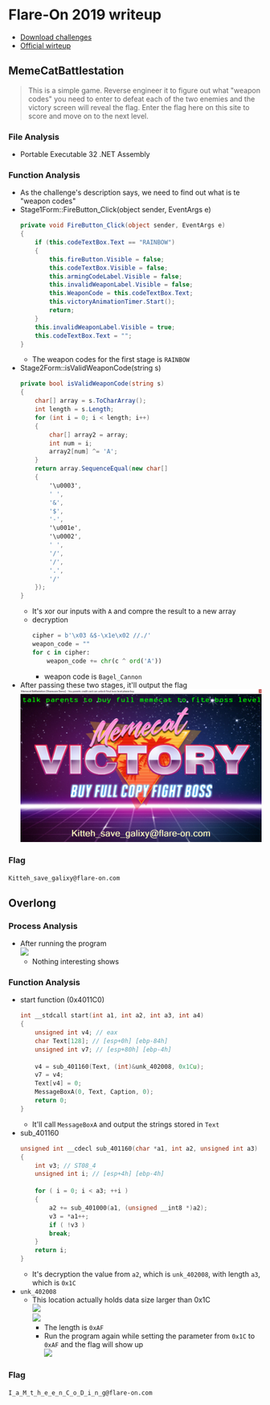 # Flare-On 2019 writeup
* [Download challenges](http://flare-on.com/files/Flare-On6_Challenges.zip)
* [Official wirteup](https://www.mandiant.com/resources/2019-flare-on-challenge-solutions)
## MemeCatBattlestation
> This is a simple game. Reverse engineer it to figure out what "weapon codes" you need to enter to defeat each of the two enemies and the victory screen will reveal the flag. Enter the flag here on this site to score and move on to the next level.
### File Analysis
* Portable Executable 32 .NET Assembly
### Function Analysis
* As the challenge's description says, we need to find out what is te "weapon codes"
* Stage1Form::FireButton_Click(object sender, EventArgs e)
    ```csharp
    private void FireButton_Click(object sender, EventArgs e)
    {
        if (this.codeTextBox.Text == "RAINBOW")
        {
            this.fireButton.Visible = false;
            this.codeTextBox.Visible = false;
            this.armingCodeLabel.Visible = false;
            this.invalidWeaponLabel.Visible = false;
            this.WeaponCode = this.codeTextBox.Text;
            this.victoryAnimationTimer.Start();
            return;
        }
        this.invalidWeaponLabel.Visible = true;
        this.codeTextBox.Text = "";
    }
    ```
    * The weapon codes for the first stage is ```RAINBOW```
* Stage2Form::isValidWeaponCode(string s)
    ```csharp
    private bool isValidWeaponCode(string s)
    {
        char[] array = s.ToCharArray();
        int length = s.Length;
        for (int i = 0; i < length; i++)
        {
            char[] array2 = array;
            int num = i;
            array2[num] ^= 'A';
        }
        return array.SequenceEqual(new char[]
        {
            '\u0003',
            ' ',
            '&',
            '$',
            '-',
            '\u001e',
            '\u0002',
            ' ',
            '/',
            '/',
            '.',
            '/'
        });
    }
    ```
    * It's xor our inputs with ```A``` and compre the result to a new array
    * decryption
      ```python
      cipher = b'\x03 &$-\x1e\x02 //./'
      weapon_code = ""
      for c in cipher:
          weapon_code += chr(c ^ ord('A'))
      ```
      * weapon code is ```Bagel_Cannon```
* After passing these two stages, it'll output the flag<br>
  ![](img/C1%20-%20flag.png)
### Flag
```Kitteh_save_galixy@flare-on.com```

## Overlong
### Process Analysis
* After running the program<br>
  ![](img/C2%20-%20broken.png)
  * Nothing interesting shows
### Function Analysis
* start function (0x4011C0)
    ```c
    int __stdcall start(int a1, int a2, int a3, int a4)
    {
        unsigned int v4; // eax
        char Text[128]; // [esp+0h] [ebp-84h]
        unsigned int v7; // [esp+80h] [ebp-4h]

        v4 = sub_401160(Text, (int)&unk_402008, 0x1Cu);
        v7 = v4;
        Text[v4] = 0;
        MessageBoxA(0, Text, Caption, 0);
        return 0;
    }
    ```
    * It'll call ```MessageBoxA``` and output the strings stored in ```Text```
* sub_401160
    ```c
    unsigned int __cdecl sub_401160(char *a1, int a2, unsigned int a3)
    {
        int v3; // ST08_4
        unsigned int i; // [esp+4h] [ebp-4h]

        for ( i = 0; i < a3; ++i )
        {
            a2 += sub_401000(a1, (unsigned __int8 *)a2);
            v3 = *a1++;
            if ( !v3 )
            break;
        }
        return i;
    }
    ```
    * It's decryption the value from ```a2```, which is ```unk_402008```, with length ```a3```, which is ```0x1C```
* ```unk_402008```
  * This location actually holds data size larger than 0x1C<br>
    ![](img/C2%20-%20start.png)<br>
    ![](img/C2%20-%20end.png)
    * The length is ```0xAF```
    * Run the program again while setting the parameter from ```0x1C``` to ```0xAF``` and the flag will show up<br>
      ![](img/C2%20-%20flag.png)
### Flag
```I_a_M_t_h_e_e_n_C_o_D_i_n_g@flare-on.com```